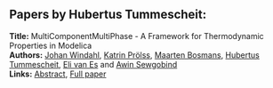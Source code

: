 <h2>Papers by Hubertus Tummescheit:</h2>
<p>
<b>Title:</b> MultiComponentMultiPhase - A Framework for Thermodynamic Properties in Modelica<br />
<b>Authors:</b> <a href="../authors/author_332.html">Johan Windahl</a>, <a href="../authors/author_246.html">Katrin Prölss</a>, <a href="../authors/author_36.html">Maarten Bosmans</a>, <a href="../authors/author_315.html">Hubertus Tummescheit</a>, <a href="../authors/author_321.html">Eli van Es</a> and <a href="../authors/author_283.html">Awin Sewgobind</a><br />
<b>Links:</b> <a href="../abstracts/abstract_70.pdf">Abstract</a>, <a href="../submissions/ecp15118653_WindahlProlssBosmansTummescheitVanesSewgobind.pdf">Full paper</a>
</p>
